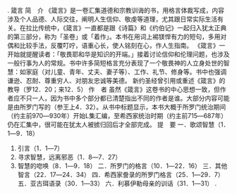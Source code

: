. 箴言 
简　介 
《箴言》是一卷汇集道德和宗教训诲的书，用格言体裁写成，内容涉及个人品德、人际交往，阐明人生信仰、敬虔等道理，尤其跟日常实际生活有关。在拉比传统中，《箴言》一直都是跟《诗篇》和《约伯记》一起归入犹太正典的第三部分，称为「圣卷」或「着作」。本书在用词上裼镁悍有力的短句，多用对偶和比较手法，反覆叮咛，语重心长，使人铭刻在心，作人生指南。 
《箴言》一开始就提醒读者：「敬畏耶和华是知识的开端。」接着讨论信仰和伦理问题，也涉及一般行事为人的常规。书中许多简短格言充分表现了一个敬畏神的人立身处世的智慧：如家庭（对儿童、青年、丈夫、妻子等）、工作、礼节、修身等。书中也强调谦逊、忍耐、尊重穷人、对朋友忠诚等美德。 
新约圣经曾引用或重述《箴言》的教导（罗12．20；来12．5） 
作　者 
虽然《箴言》这卷书的中心思想一致，但作者应不只一人，因为书中多个部分都已清楚指出不同的作者是谁。大部分内容可能是由所罗门写的（参王上4．32）。从书中标题显示，本书大概于所罗门统治期间（约主前970―930年）开始L集汇编，至希西家统治时期（约主前715―687年）仍在汇集中，很可能在犹太人被掳归回后才全部完成。 
提　要 
一．歌颂智慧（1．1―9．18） 
1. 引言（1．1―7） 
2. 寻求智慧，远离邪恶（1．8―7．27） 
3. 智慧的唿唤（8．1―9．18） 
二．所罗门的格言（10．1―22．16） 
三．其他智言（22．17―24．34） 
四．希西家誊录的所罗门格言（25．1―29．7） 
五．亚古珥语录（30．1―33） 
六．利慕伊勒母亲的训话（31．1―31） 
.